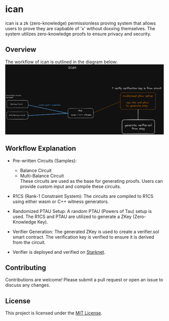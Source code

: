 # ican
ican is a zk (zero-knowledge) permissionless proving system that allows users to prove they are capbable of 'x' without doxxing themselves. The system utilizes zero-knowledge proofs to ensure privacy and security.

## Overview
The workflow of ican is outlined in the diagram below:
![image info](./ican.png)

## Workflow Explanation
- Pre-written Circuits (Samples):
    - Balance Circuit
    - Multi-Balance Circuit <br/>
These circuits are used as the base for generating proofs. Users can provide custom input and compile these circuits.

- R1CS (Rank-1 Constraint System):
The circuits are compiled to R1CS using either wasm or C++ witness generators.
- Randomized PTAU Setup:
A random PTAU (Powers of Tau) setup is used.
The R1CS and PTAU are utilized to generate a ZKey (Zero-Knowledge Key).
- Verifier Generation:
The generated ZKey is used to create a verifier.sol smart contract.
The verification key is verified to ensure it is derived from the circuit.
- Verifier is deployed and verified on [Starknet](https://www.starknet.io/).

## Contributing
Contributions are welcome! Please submit a pull request or open an issue to discuss any changes.

## License
This project is licensed under the [MIT License](https://opensource.org/licenses/MIT).